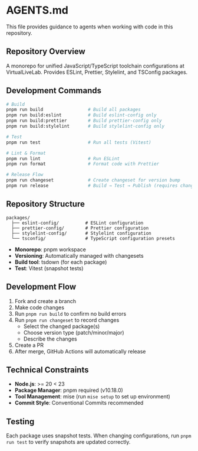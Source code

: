 # AGENTS.md

This file provides guidance to agents when working with code in this repository.

## Repository Overview

A monorepo for unified JavaScript/TypeScript toolchain configurations at VirtualLiveLab. Provides ESLint, Prettier, Stylelint, and TSConfig packages.

## Development Commands

```bash
# Build
pnpm run build                 # Build all packages
pnpm run build:eslint          # Build eslint-config only
pnpm run build:prettier        # Build prettier-config only
pnpm run build:stylelint       # Build stylelint-config only

# Test
pnpm run test                  # Run all tests (Vitest)

# Lint & Format
pnpm run lint                  # Run ESLint
pnpm run format                # Format code with Prettier

# Release Flow
pnpm run changeset             # Create changeset for version bump
pnpm run release               # Build → Test → Publish (requires changeset)
```

## Repository Structure

```
packages/
  ├── eslint-config/          # ESLint configuration
  ├── prettier-config/        # Prettier configuration
  ├── stylelint-config/       # Stylelint configuration
  └── tsconfig/               # TypeScript configuration presets
```

- **Monorepo**: pnpm workspace
- **Versioning**: Automatically managed with changesets
- **Build tool**: tsdown (for each package)
- **Test**: Vitest (snapshot tests)

## Development Flow

1. Fork and create a branch
2. Make code changes
3. Run `pnpm run build` to confirm no build errors
4. Run `pnpm run changeset` to record changes
   - Select the changed package(s)
   - Choose version type (patch/minor/major)
   - Describe the changes
5. Create a PR
6. After merge, GitHub Actions will automatically release

## Technical Constraints

- **Node.js**: >= 20 < 23
- **Package Manager**: pnpm required (v10.18.0)
- **Tool Management**: mise (run `mise setup` to set up environment)
- **Commit Style**: Conventional Commits recommended

## Testing

Each package uses snapshot tests. When changing configurations, run `pnpm run test` to verify snapshots are updated correctly.
